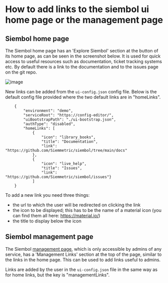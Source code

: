 # How to add links to the siembol ui home page or the management page

## Siembol home page
The Siembol home page has an 'Explore Siembol' section at the button of its home page, as can be seen in the screenshot below. It is used for quick access to useful resources such as documentation, ticket tracking systems etc. By default there is a link to the documentation and to the issues page on the git repo.

![image](../screenshots/home_page.png)

New links can be added from the `ui-config.json` config file. 
Below is the default config file provided where the two default links are in "homeLinks".

        {
            "environment": "demo",
            "serviceRoot": "https://config-editor/",
            "uiBootstrapPath": "./ui-bootstrap.json",
            "authType": "disabled",
            "homeLinks": [
                {
                    "icon": "library_books",
                    "title": "Documentation",
                    "link": "https://github.com/Siemmetric/siembol/tree/main/docs"
                },
                {   
                    "icon": "live_help",
                    "title": "Issues",
                    "link":  "https://github.com/Siemmetric/siembol/issues"}
                ]
        }



To add a new link you need three things:
- the url to which the user will be redirected on clicking the link
- the icon to be displayed; this has to be the name of a material icon (you can find them all here: https://material.io/)
- the title to display below the icon 

## Siembol management page

The Siembol [management page](./how_to_use_the_management_page.md), which is only accessible by admins of any service, has a 'Management Links' section at the top of the page, similar to the links in the home page. This can be used to add links useful to admins.

Links are added by the user in the `ui-config.json` file in the same way as for home links, but the key is "managementLinks". 
